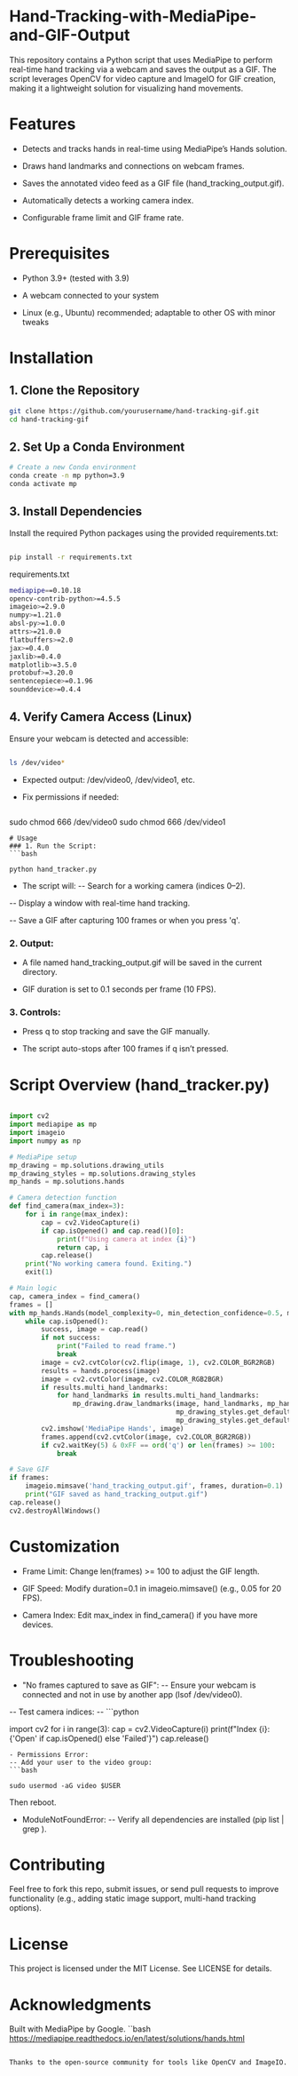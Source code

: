 # Hand-Tracking-with-MediaPipe-and-GIF-Output
This repository contains a Python script that uses MediaPipe to perform real-time hand tracking via a webcam and saves the output as a GIF. The script leverages OpenCV for video capture and ImageIO for GIF creation, making it a lightweight solution for visualizing hand movements.

# Features
- Detects and tracks hands in real-time using MediaPipe’s Hands solution.

- Draws hand landmarks and connections on webcam frames.

- Saves the annotated video feed as a GIF file (hand_tracking_output.gif).

- Automatically detects a working camera index.

- Configurable frame limit and GIF frame rate.

# Prerequisites
- Python 3.9+ (tested with 3.9)

- A webcam connected to your system

- Linux (e.g., Ubuntu) recommended; adaptable to other OS with minor tweaks

# Installation
## 1. Clone the Repository
```bash
git clone https://github.com/yourusername/hand-tracking-gif.git
cd hand-tracking-gif
```
## 2. Set Up a Conda Environment
```bash
# Create a new Conda environment
conda create -n mp python=3.9
conda activate mp
```
## 3. Install Dependencies
Install the required Python packages using the provided requirements.txt:
```bash

pip install -r requirements.txt
```
requirements.txt
```bash
mediapipe==0.10.18
opencv-contrib-python>=4.5.5
imageio>=2.9.0
numpy>=1.21.0
absl-py>=1.0.0
attrs>=21.0.0
flatbuffers>=2.0
jax>=0.4.0
jaxlib>=0.4.0
matplotlib>=3.5.0
protobuf>=3.20.0
sentencepiece>=0.1.96
sounddevice>=0.4.4
```
## 4. Verify Camera Access (Linux)
Ensure your webcam is detected and accessible:
```bash

ls /dev/video*
```
- Expected output: /dev/video0, /dev/video1, etc.

- Fix permissions if needed:
  ```bash

sudo chmod 666 /dev/video0
sudo chmod 666 /dev/video1
```
# Usage
### 1. Run the Script:
```bash

python hand_tracker.py
```
- The script will:
-- Search for a working camera (indices 0–2).

-- Display a window with real-time hand tracking.

-- Save a GIF after capturing 100 frames or when you press 'q'.

### 2. Output:
- A file named hand_tracking_output.gif will be saved in the current directory.

- GIF duration is set to 0.1 seconds per frame (10 FPS).

### 3. Controls:
- Press q to stop tracking and save the GIF manually.

- The script auto-stops after 100 frames if q isn’t pressed.

# Script Overview (hand_tracker.py)
```python

import cv2
import mediapipe as mp
import imageio
import numpy as np

# MediaPipe setup
mp_drawing = mp.solutions.drawing_utils
mp_drawing_styles = mp.solutions.drawing_styles
mp_hands = mp.solutions.hands

# Camera detection function
def find_camera(max_index=3):
    for i in range(max_index):
        cap = cv2.VideoCapture(i)
        if cap.isOpened() and cap.read()[0]:
            print(f"Using camera at index {i}")
            return cap, i
        cap.release()
    print("No working camera found. Exiting.")
    exit(1)

# Main logic
cap, camera_index = find_camera()
frames = []
with mp_hands.Hands(model_complexity=0, min_detection_confidence=0.5, min_tracking_confidence=0.5) as hands:
    while cap.isOpened():
        success, image = cap.read()
        if not success:
            print("Failed to read frame.")
            break
        image = cv2.cvtColor(cv2.flip(image, 1), cv2.COLOR_BGR2RGB)
        results = hands.process(image)
        image = cv2.cvtColor(image, cv2.COLOR_RGB2BGR)
        if results.multi_hand_landmarks:
            for hand_landmarks in results.multi_hand_landmarks:
                mp_drawing.draw_landmarks(image, hand_landmarks, mp_hands.HAND_CONNECTIONS,
                                          mp_drawing_styles.get_default_hand_landmarks_style(),
                                          mp_drawing_styles.get_default_hand_connections_style())
        cv2.imshow('MediaPipe Hands', image)
        frames.append(cv2.cvtColor(image, cv2.COLOR_BGR2RGB))
        if cv2.waitKey(5) & 0xFF == ord('q') or len(frames) >= 100:
            break

# Save GIF
if frames:
    imageio.mimsave('hand_tracking_output.gif', frames, duration=0.1)
    print("GIF saved as hand_tracking_output.gif")
cap.release()
cv2.destroyAllWindows()
```
# Customization
- Frame Limit: Change len(frames) >= 100 to adjust the GIF length.

- GIF Speed: Modify duration=0.1 in imageio.mimsave() (e.g., 0.05 for 20 FPS).

- Camera Index: Edit max_index in find_camera() if you have more devices.

# Troubleshooting
- "No frames captured to save as GIF":
-- Ensure your webcam is connected and not in use by another app (lsof /dev/video0).

-- Test camera indices:
-- ```python

import cv2
for i in range(3):
    cap = cv2.VideoCapture(i)
    print(f"Index {i}: {'Open' if cap.isOpened() else 'Failed'}")
    cap.release()
```
- Permissions Error:
-- Add your user to the video group:
```bash

sudo usermod -aG video $USER
```
Then reboot.

- ModuleNotFoundError:
-- Verify all dependencies are installed (pip list | grep <package>).

# Contributing
Feel free to fork this repo, submit issues, or send pull requests to improve functionality (e.g., adding static image support, multi-hand tracking options).
# License
This project is licensed under the MIT License. See LICENSE for details.
# Acknowledgments
Built with MediaPipe by Google.
``bash
https://mediapipe.readthedocs.io/en/latest/solutions/hands.html
```

Thanks to the open-source community for tools like OpenCV and ImageIO.



